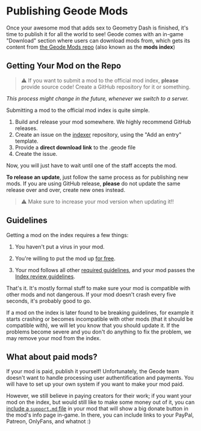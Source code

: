# Publishing Geode Mods

Once your awesome mod that adds sex to Geometry Dash is finished, it's time to publish it for all the world to see! Geode comes with an in-game "Download" section where users can download mods from, which gets its content from [the Geode Mods repo](https://github.com/geode-sdk/mods) (also known as the **mods index**)

## Getting Your Mod on the Repo

> :warning: If you want to submit a mod to the official mod index, **please** provide source code! Create a GitHub repository for it or something.

*This process might change in the future, whenever we switch to a server.*

Submitting a mod to the official mod index is quite simple.
1. Build and release your mod somewhere. We highly recommend GitHub releases.
1. Create an issue on the [indexer](https://github.com/geode-sdk/indexer) repository, using the "Add an entry" template.
1. Provide a **direct download link** to the .geode file
1. Create the issue.

Now, you will just have to wait until one of the staff accepts the mod.

**To release an update**, just follow the same process as for publishing new mods. If you are using GitHub release, **please** do not update the same release over and over, create new ones instead.

> :warning: Make sure to increase your mod version when updating it!!

## Guidelines

Getting a mod on the index requires a few things:

1. You haven't put a virus in your mod.

2. You're willing to put the mod up [for free](#what-about-paid-mods).

3. Your mod follows all other [required guidelines](/source/guidelines.md), and your mod passes the [Index review guidelines](/source/indexrules).

That's it. It's mostly formal stuff to make sure your mod is compatible with other mods and not dangerous. If your mod doesn't crash every five seconds, it's probably good to go.

If a mod on the index is later found to be breaking guidelines, for example it starts crashing or becomes incompatible with other mods (that it should be compatible with), we will let you know that you should update it. If the problems become severe and you don't do anything to fix the problem, we may remove your mod from the index.

## What about paid mods?

If your mod is paid, publish it yourself! Unfortunately, the Geode team doesn't want to handle processing user authentification and payments. You will have to set up your own system if you want to make your mod paid.

However, we still believe in paying creators for their work; if you want your mod on the index, but would still like to make some money out of it, you can [include a `support.md` file](/mods/publishing.md) in your mod that will show a big donate button in the mod's info page in-game. In there, you can include links to your PayPal, Patreon, OnlyFans, and whatnot :)
